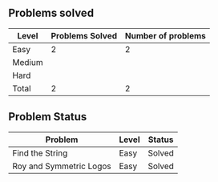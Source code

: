 Problems solved
---
|Level|Problems Solved|Number of problems|
|-----|---------------|------------------|
|Easy|2|2|
|Medium||
|Hard||
|Total|2|2|

Problem Status
---
|Problem|Level|Status|
|-------|-----|------|
|Find the String|Easy|Solved|
|Roy and Symmetric Logos|Easy|Solved|
